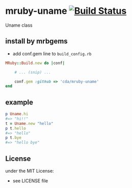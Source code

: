 # mruby-uname   [![Build Status](https://travis-ci.org/cda/mruby-uname.svg?branch=master)](https://travis-ci.org/cda/mruby-uname)
Uname class
## install by mrbgems
- add conf.gem line to `build_config.rb`

```ruby
MRuby::Build.new do |conf|

    # ... (snip) ...

    conf.gem :github => 'cda/mruby-uname'
end
```
## example
```ruby
p Uname.hi
#=> "hi!!"
t = Uname.new "hello"
p t.hello
#=> "hello"
p t.bye
#=> "hello bye"
```

## License
under the MIT License:
- see LICENSE file
